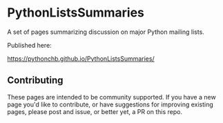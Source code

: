 # PythonListsSummaries
A set of pages summarizing discussion on major Python mailing lists.

Published here:

https://pythonchb.github.io/PythonListsSummaries/

## Contributing

These pages are intended to be community supported.  If you have a new page
you'd like to contribute, or have suggestions for improving existing pages,
please post and issue, or better yet, a PR on this repo.

